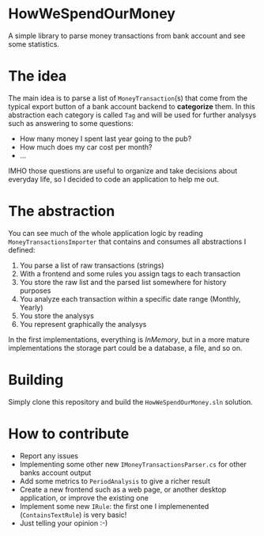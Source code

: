 # HowWeSpendOurMoney
A simple library to parse money transactions from bank account and see some statistics.

# The idea
The main idea is to parse a list of `MoneyTransaction`(s) that come from the typical export button of a bank account backend to **categorize** them. In this abstraction each category is called `Tag` and will be used for further analysys such as answering to some questions:
- How many money I spent last year going to the pub?
- How much does my car cost per month?
- ...

IMHO those questions are useful to organize and take decisions about everyday life, so I decided to code an application to help me out.

# The abstraction
You can see much of the whole application logic by reading `MoneyTransactionsImporter` that contains and consumes all abstractions I defined:
1. You parse a list of raw transactions (strings)
2. With a frontend and some rules you assign tags to each transaction
3. You store the raw list and the parsed list somewhere for history purposes
4. You analyze each transaction within a specific date range (Monthly, Yearly)
5. You store the analysys
6. You represent graphically the analysys

In the first implementations, everything is *InMemory*, but in a more mature implementations the storage part could be a database, a file, and so on.

# Building
Simply clone this repository and build the `HowWeSpendOurMoney.sln` solution.

# How to contribute
- Report any issues
- Implementing some other new `IMoneyTransactionsParser.cs` for other banks account output
- Add some metrics to `PeriodAnalysis` to give a richer result
- Create a new frontend such as a web page, or another desktop application, or improve the existing one
- Implement some new `IRule`: the first one I implemenented (`ContainsTextRule`) is very basic!
- Just telling your opinion :-)
